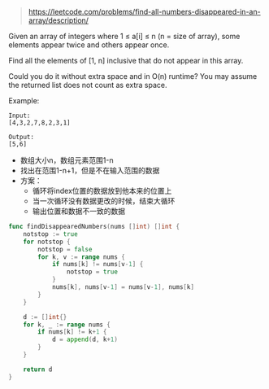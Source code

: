 > https://leetcode.com/problems/find-all-numbers-disappeared-in-an-array/description/

Given an array of integers where 1 ≤ a[i] ≤ n (n = size of array), some elements appear twice and others appear once.

Find all the elements of [1, n] inclusive that do not appear in this array.

Could you do it without extra space and in O(n) runtime? You may assume the returned list does not count as extra space.

Example:
```
Input:
[4,3,2,7,8,2,3,1]

Output:
[5,6]
```

- 数组大小n，数组元素范围1-n
- 找出在范围1-n+1，但是不在输入范围的数据
- 方案：
  - 循环将index位置的数据放到他本来的位置上
  - 当一次循环没有数据更改的时候，结束大循环
  - 输出位置和数据不一致的数据

```go
func findDisappearedNumbers(nums []int) []int {
	notstop := true
	for notstop {
		notstop = false
		for k, v := range nums {
			if nums[k] != nums[v-1] {
				notstop = true
			}
			nums[k], nums[v-1] = nums[v-1], nums[k]
		}
	}

	d := []int{}
	for k, _ := range nums {
		if nums[k] != k+1 {
			d = append(d, k+1)
		}
	}

	return d
}
```